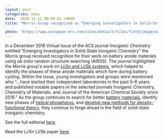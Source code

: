 ```yaml
---                                                                                                                                                                                      
layout: post                                                                                                                                                                             
categories: news                                                                                                                                                                 
date:  2018-12-11 00:00:01 +0000                                                                                                                                                        
title: "Morris Group recognised as “Emerging Investigators in Solid-State Inorganic Chemistry” in ACS Virtual Issue"

photo: "https://www.european-mrs.com/sites/default/files/field/image/acspubs_tagline_cmyk_0.jpg"
---            
```



In a December 2018 Virtual Issue of the ACS journal *Inorganic Chemistry* entitled "Emerging Investigators in Solid-State Inorganic Chemistry" the Morris group received recognition for their work on battery anode materials using *ab initio* random structure searching (AIRSS).  The journal highlighted the Morris group's work on [Li/Sn and Li/Sb systems](https://pubs.acs.org/doi/10.1021/acs.chemmater.6b04914), which helped to identify the phases of these anode materials which form during battery cycling. Within the issue, young investigators and groups were mentioned who "...have started their independent laboratories in the past 5–8 years and published notable papers in the selected journals Inorganic Chemistry, Chemistry of Materials, and Journal of the American Chemical Society since 2016."  As the group continues to search for better [battery materials](https://pubs.acs.org/doi/10.1021/jacs.7b01398), identify new phases of [helical phosphorus](https://pubs.acs.org/doi/10.1021/jacs.8b04183), and [develop new methods for density-functional theory](https://pubs.acs.org/doi/10.1021/acs.jpca.8b03481), they continue to forge ahead in the field of solid-state inorganic chemistry. 


See the full editorial [here](https://pubs.acs.org/doi/full/10.1021/acs.inorgchem.8b03382).

Read the Li/Sn Li/Sb paper [here](https://pubs.acs.org/doi/10.1021/acs.chemmater.6b04914).
